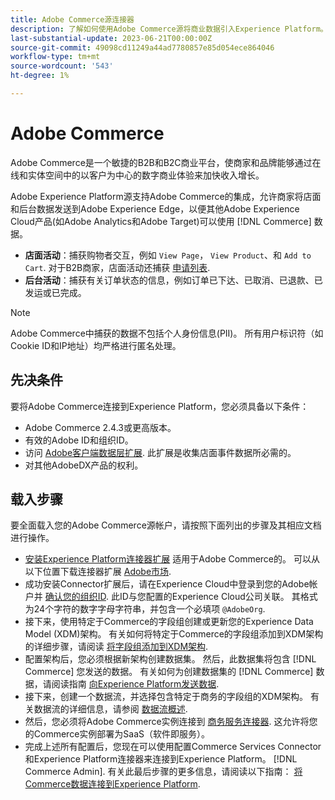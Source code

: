 ```yaml
---
title: Adobe Commerce源连接器
description: 了解如何使用Adobe Commerce源将商业数据引入Experience Platform。
last-substantial-update: 2023-06-21T00:00:00Z
source-git-commit: 49098cd11249a44ad7780857e85d054ece864046
workflow-type: tm+mt
source-wordcount: '543'
ht-degree: 1%

---
```


# Adobe Commerce

Adobe Commerce是一个敏捷的B2B和B2C商业平台，使商家和品牌能够通过在线和实体空间中的以客户为中心的数字商业体验来加快收入增长。

Adobe Experience Platform源支持Adobe Commerce的集成，允许商家将店面和后台数据发送到Adobe Experience Edge，以便其他Adobe Experience Cloud产品(如Adobe Analytics和Adobe Target)可以使用 [!DNL Commerce] 数据。

* **店面活动**：捕获购物者交互，例如 `View Page`， `View Product`、和 `Add to Cart`. 对于B2B商家，店面活动还捕获 [申请列表](<https://experienceleague.adobe.com/docs/commerce-admin/b2b/requisition-lists/requisition-lists.html>).
* **后台活动**：捕获有关订单状态的信息，例如订单已下达、已取消、已退款、已发运或已完成。

>[!NOTE]
>
>Adobe Commerce中捕获的数据不包括个人身份信息(PII)。 所有用户标识符（如Cookie ID和IP地址）均严格进行匿名处理。

## 先决条件

要将Adobe Commerce连接到Experience Platform，您必须具备以下条件：

* Adobe Commerce 2.4.3或更高版本。
* 有效的Adobe ID和组织ID。
* 访问 [Adobe客户端数据层扩展](../../../tags/extensions/client/client-data-layer/overview.md). 此扩展是收集店面事件数据所必需的。
* 对其他AdobeDX产品的权利。

## 载入步骤

要全面载入您的Adobe Commerce源帐户，请按照下面列出的步骤及其相应文档进行操作。

* [安装Experience Platform连接器扩展](https://experienceleague.adobe.com/docs/commerce-merchant-services/experience-platform-connector/fundamentals/install.html) 适用于Adobe Commerce的。 可以从以下位置下载连接器扩展 [Adobe市场](https://commercemarketplace.adobe.com/magento-experience-platform-connector.html).
* 成功安装Connector扩展后，请在Experience Cloud中登录到您的Adobe帐户并 [确认您的组织ID](https://experienceleague.adobe.com/docs/core-services/interface/administration/organizations.html?lang=en#concept_EA8AEE5B02CF46ACBDAD6A8508646255). 此ID与您配置的Experience Cloud公司关联。 其格式为24个字符的数字字母字符串，并包含一个必填项 `@AdobeOrg`.
* 接下来，使用特定于Commerce的字段组创建或更新您的Experience Data Model (XDM)架构。 有关如何将特定于Commerce的字段组添加到XDM架构的详细步骤，请阅读 [将字段组添加到XDM架构](https://experienceleague.adobe.com/docs/commerce-merchant-services/experience-platform-connector/fundamentals/update-xdm.html).
* 配置架构后，您必须根据新架构创建数据集。 然后，此数据集将包含 [!DNL Commerce] 您发送的数据。 有关如何为创建数据集的 [!DNL Commerce] 数据，请阅读指南 [向Experience Platform发送数据](https://experienceleague.adobe.com/docs/platform-learn/implement-mobile-sdk/experience-cloud/platform.html?lang=en#create-a-dataset).
* 接下来，创建一个数据流，并选择包含特定于商务的字段组的XDM架构。 有关数据流的详细信息，请参阅 [数据流概述](https://experienceleague.adobe.com/docs/experience-platform/edge/datastreams/overview.html).
* 然后，您必须将Adobe Commerce实例连接到 [商务服务连接器](https://experienceleague.adobe.com/docs/commerce-merchant-services/user-guides/integration-services/saas.html). 这允许将您的Commerce实例部署为SaaS（软件即服务）。
* 完成上述所有配置后，您现在可以使用配置Commerce Services Connector和Experience Platform连接器来连接到Experience Platform。 [!DNL Commerce Admin]. 有关此最后步骤的更多信息，请阅读以下指南： [将Commerce数据连接到Experience Platform](https://experienceleague.adobe.com/docs/commerce-merchant-services/experience-platform-connector/fundamentals/connect-data.html).
